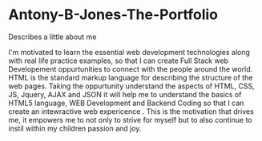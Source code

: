 # Antony-B-Jones-The-Portfolio
Describes a little about me

I'm motivated to learn the essential web development technologies along with real life practice examples, so that I can create Full Stack web Developement oppurtunities to connect with the people around the world. HTML is the standard markup language for describing the structure of the web pages. Taking the oppurtunity understand the aspects of HTML, CSS, JS, Jquery, AJAX and JSON it will help me to understand the basics of HTML5 language, WEB Development and Backend Coding so that I can create an intewractive web expericence . This is the motivation that drives me, it empowers me to not only to strive for myself but to also continue to instil within my children passion and joy.
